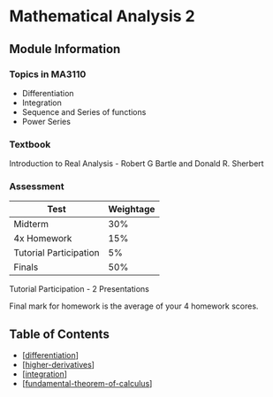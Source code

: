 # Mathematical Analysis 2
## Module Information
### Topics in MA3110
- Differentiation
- Integration
- Sequence and Series of functions
- Power Series

### Textbook
Introduction to Real Analysis - Robert G Bartle and Donald R. Sherbert

### Assessment

| Test                   | Weightage |
| ---------------------- | --------- |
| Midterm                | 30%       |
| 4x Homework            | 15%       |
| Tutorial Participation | 5%        |
| Finals                 | 50%       |

Tutorial Participation - 2 Presentations

Final mark for homework is the average of your 4 homework scores.

## Table of Contents
- [[differentiation]]
- [[higher-derivatives]]
- [[integration]]
- [[fundamental-theorem-of-calculus]]

[//begin]: # "Autogenerated link references for markdown compatibility"
[differentiation]: differentiation "Differentiation"
[higher-derivatives]: higher-derivatives "Higher Derivatives"
[integration]: integration "Integration"
[fundamental-theorem-of-calculus]: fundamental-theorem-of-calculus "Fundamental Theorem of Calculus"
[//end]: # "Autogenerated link references"